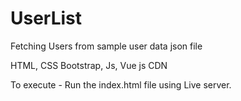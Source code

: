 # UserList
Fetching Users from sample user data json file

HTML, 
CSS Bootstrap,
Js,
Vue js CDN

To execute - 
Run the index.html file using Live server.
